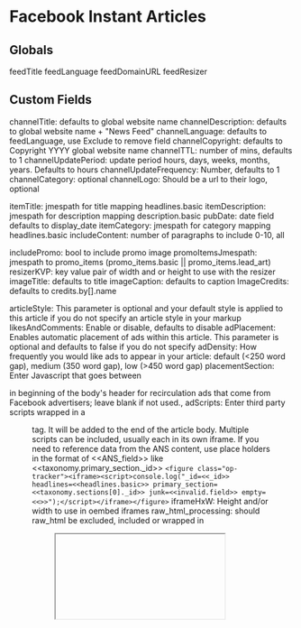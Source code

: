# Facebook Instant Articles

## Globals

feedTitle
feedLanguage
feedDomainURL
feedResizer

## Custom Fields

channelTitle: defaults to global website name
channelDescription: defaults to global website name + "News Feed"
channelLanguage: defaults to feedLanguage, use Exclude to remove field
channelCopyright: defaults to Copyright YYYY global website name
channelTTL: number of mins, defaults to 1
channelUpdatePeriod: update period hours, days, weeks, months, years. Defaults to hours
channelUpdateFrequency: Number, defaults to 1
channelCategory: optional
channelLogo: Should be a url to their logo, optional

itemTitle: jmespath for title mapping headlines.basic
itemDescription: jmespath for description mapping description.basic
pubDate: date field defaults to display_date
itemCategory: jmespath for category mapping headlines.basic
includeContent: number of paragraphs to include 0-10, all

includePromo: bool to include promo image
promoItemsJmespath: jmespath to promo_items (promo_items.basic || promo_items.lead_art)
resizerKVP: key value pair of width and or height to use with the resizer
imageTitle: defaults to title
imageCaption: defaults to caption
ImageCredits: defaults to credits.by[].name

articleStyle: This parameter is optional and your default style is applied to this article if you do not specify an article style in your markup
likesAndComments: Enable or disable, defaults to disable
adPlacement: Enables automatic placement of ads within this article. This parameter is optional and defaults to false if you do not specify
adDensity: How frequently you would like ads to appear in your article: default (<250 word gap), medium (350 word gap), low (>450 word gap)
placementSection: Enter Javascript that goes between <section class="op-ad-template"></section> in beginning of the body\'s header for recirculation ads that come from Facebook advertisers; leave blank if not used.,
adScripts: Enter third party scripts wrapped in a <figure class=‘op-tracker’> tag. It will be added to the end of the article body. Multiple scripts can be included, usually each in its own iframe. If you need to reference data from the ANS content, use place holders in the format of <<ANS_field>> like <<taxonomy.primary_section.\_id>>
`<figure class="op-tracker"><iframe><script>console.log("_id=<<_id>> headlines=<<headlines.basic>> primary_section=<<taxonomy.sections[0]._id>> junk=<<invalid.field>> empty=<<>>");</script></iframe></figure>`
iframeHxW: Height and/or width to use in oembed iframes
raw_html_processing: should raw_html be excluded, included or wrapped in <figure><iframe> tags

### Usage

To use this feature in your repo, add the dependencies to your repos package.json
"jmespath": "^0.15.0",
"moment": "^2.24.0",
"xmlbuilder2": "^3.1.1",
For xmlbuilder2 be sure to use version <= 2.1.7 or >= 3.0.0
